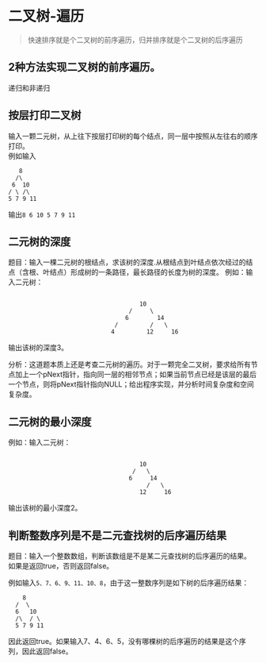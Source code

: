 # 二叉树-遍历


> 快速排序就是个二叉树的前序遍历，归并排序就是个二叉树的后序遍历


## 2种方法实现二叉树的前序遍历。

递归和非递归




## 按层打印二叉树

输入一颗二元树，从上往下按层打印树的每个结点，同一层中按照从左往右的顺序打印。   
例如输入

```
   8
  /\
 6  10
/ \ /\
5 7 9 11
```

输出`8 6 10 5 7 9 11`




## 二元树的深度

题目：输入一棵二元树的根结点，求该树的深度.从根结点到叶结点依次经过的结点（含根、叶结点）形成树的一条路径，最长路径的长度为树的深度。
例如：输入二元树：
```

                                     10
                                  /     \
                                 6        14
                              /         /   \
                             4         12     16
```

输出该树的深度3。



分析：这道题本质上还是考查二元树的遍历。对于一颗完全二叉树，要求给所有节点加上一个pNext指针，指向同一层的相邻节点；如果当前节点已经是该层的最后一个节点，则将pNext指针指向NULL；给出程序实现，并分析时间复杂度和空间复杂度。
 

## 二元树的最小深度


例如：输入二元树：
```

                                     10
                                   /   \
                                  6     14
                                       /   \
                                     12     16
```

输出该树的最小深度2。




## 判断整数序列是不是二元查找树的后序遍历结果

题目：输入一个整数数组，判断该数组是不是某二元查找树的后序遍历的结果。
如果是返回true，否则返回false。

例如输入`5、7、6、9、11、10、8`，由于这一整数序列是如下树的后序遍历结果：
```
    8
  /  \
  6   10
  /\  / \
  5 7 9 11
```
因此返回true。如果输入7、4、6、5，没有哪棵树的后序遍历的结果是这个序列，因此返回false。








